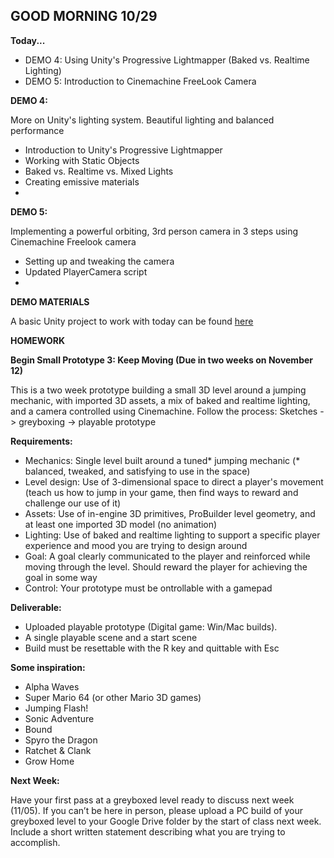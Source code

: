 ## GOOD MORNING 10/29

__Today...__
- DEMO 4: Using Unity's Progressive Lightmapper (Baked vs. Realtime Lighting)
- DEMO 5: Introduction to Cinemachine FreeLook Camera

__DEMO 4:__

More on Unity's lighting system. Beautiful lighting and balanced performance
- Introduction to Unity's Progressive Lightmapper
- Working with Static Objects
- Baked vs. Realtime vs. Mixed Lights
- Creating emissive materials
- 
__DEMO 5:__

Implementing a powerful orbiting, 3rd person camera in 3 steps using Cinemachine Freelook camera
- Setting up and tweaking the camera
- Updated PlayerCamera script
- 
__DEMO MATERIALS__

A basic Unity project to work with today can be found [here](https://www.youtube.com/playlist?list=PL42xm44H83rIN2C6ejIhzVzA25p7ZwFHY)

__HOMEWORK__

__Begin Small Prototype 3: Keep Moving (Due in two weeks on November 12)__

This is a two week prototype building a small 3D level around a jumping mechanic, with imported
3D assets, a mix of baked and realtime lighting, and a camera controlled using Cinemachine. Follow the process: Sketches -> greyboxing -> playable prototype

__Requirements:__
- Mechanics: Single level built around a tuned* jumping mechanic (* balanced, tweaked, and satisfying to use in the space)
- Level design: Use of 3-dimensional space to direct a player's movement (teach us how to jump in your game, then find ways to reward and challenge our use of it)
- Assets: Use of in-engine 3D primitives, ProBuilder level geometry, and at least one imported 3D model (no animation)
- Lighting: Use of baked and realtime lighting to support a specific player experience and mood you are trying to design around
- Goal: A goal clearly communicated to the player and reinforced while moving through the level. Should reward the player for achieving the goal in some way
- Control: Your prototype must be ontrollable with a gamepad

__Deliverable:__
- Uploaded playable prototype (Digital game: Win/Mac builds).
- A single playable scene and a start scene
- Build must be resettable with the R key and quittable with Esc

__Some inspiration:__
- Alpha Waves
- Super Mario 64 (or other Mario 3D games)
- Jumping Flash!
- Sonic Adventure
- Bound
- Spyro the Dragon
- Ratchet & Clank
- Grow Home

__Next Week:__

Have your first pass at a greyboxed level ready to discuss next week (11/05). If you can’t be here in person, please upload a PC build of your greyboxed level to your Google Drive folder by the start of class next week. Include a short written statement describing what you are trying to accomplish.
